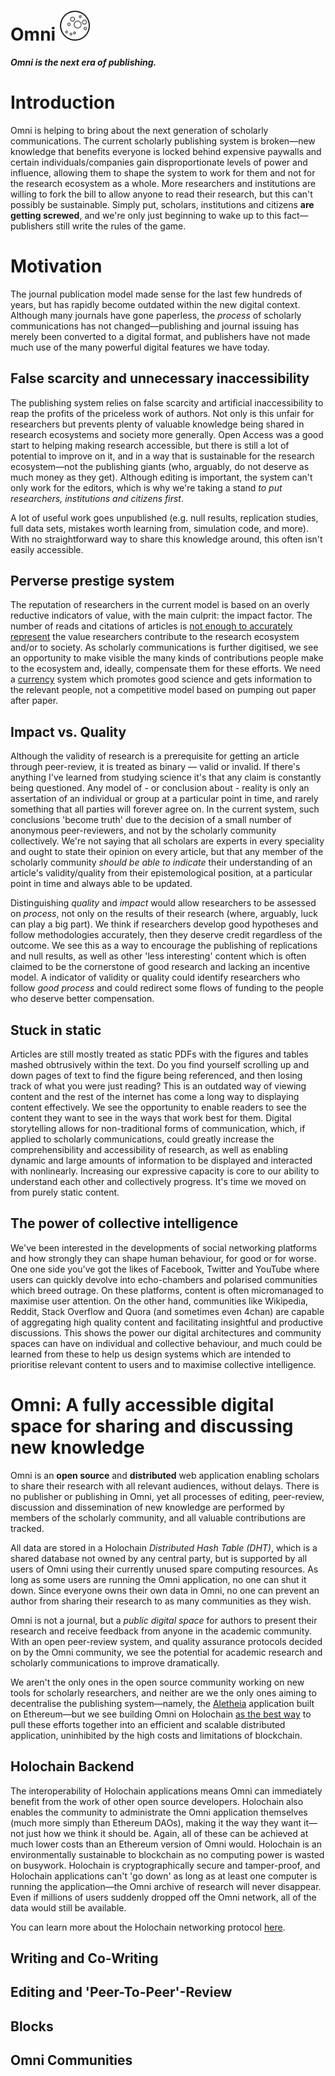# Omni <img src="logo.png" alt="" width="48px" height="48px">
***Omni is the next era of publishing.***

# Introduction

Omni is helping to bring about the next generation of scholarly communications. The current scholarly publishing system is broken—new knowledge that benefits everyone is locked behind expensive paywalls and certain individuals/companies gain disproportionate levels of power and influence, allowing them to shape the system to work for them and not for the research ecosystem as a whole. More researchers and institutions are willing to fork the bill to allow anyone to read their research, but this can't possibly be sustainable. Simply put, scholars, institutions and citizens **are getting screwed**, and we're only just beginning to wake up to this fact—publishers still write the rules of the game.

# Motivation

The journal publication model made sense for the last few hundreds of years, but has rapidly become outdated within the new digital context. Although many journals have gone paperless, the *process* of scholarly communications has not changed—publishing and journal issuing has merely been converted to a digital format, and publishers have not made much use of the many powerful digital features we have today.

## False scarcity and unnecessary inaccessibility

The publishing system relies on false scarcity and artificial inaccessibility to reap the profits of the priceless work of authors. Not only is this unfair for researchers but prevents plenty of valuable knowledge being shared in research ecosystems and society more generally. Open Access was a good start to helping making research accessible, but there is still a lot of potential to improve on it, and in a way that is sustainable for the research ecosystem—not the publishing giants (who, arguably, do not deserve as much money as they get). Although editing is important, the system can't only work for the editors, which is why we're taking a stand *to put researchers, institutions and citizens first*.

A lot of useful work goes unpublished (e.g. null results, replication studies, full data sets, mistakes worth learning from, simulation code, and more). With no straightforward way to share this knowledge around, this often isn't easily accessible. 

## Perverse prestige system

The reputation of researchers in the current model is based on an overly reductive indicators of value, with the main culprit: the impact factor. The number of reads and citations of articles is [not enough to accurately represent](http://backreaction.blogspot.com/2017/03/academia-is-fucked-up-so-why-isnt.html) the value researchers contribute to the research ecosystem and/or to society. As scholarly communications is further digitised, we see an opportunity to make visible the many kinds of contributions people make to the ecosystem and, ideally, compensate them for these efforts. We need a [currency](http://www.artbrock.com/blog/designing-social-flows-chapter-6-designing-incentives) system which promotes good science and gets information to the relevant people, not a competitive model based on pumping out paper after paper.

## Impact vs. Quality

Although the validity of research is a prerequisite for getting an article through peer-review, it is treated as binary — valid or invalid. If there's anything I've learned from studying science it's that any claim is constantly being questioned. Any model of - or conclusion about - reality is only an assertation of an individual or group at a particular point in time, and rarely something that all parties will forever agree on. In the current system, such conclusions 'become truth' due to the decision of a small number of anonymous peer-reviewers, and not by the scholarly community collectively. We're not saying that all scholars are experts in every speciality and ought to state their opinion on every article, but that any member of the scholarly community *should be able to indicate* their understanding of an article's validity/quality from their epistemological position, at a particular point in time and always able to be updated.

Distinguishing *quality* and *impact* would allow researchers to be assessed on *process*, not only on the results of their research (where, arguably, luck can play a big part). We think if researchers develop good hypotheses and follow methodologies accurately, then they deserve credit regardless of the outcome. We see this as a way to encourage the publishing of replications and null results, as well as other 'less interesting' content which is often claimed to be the cornerstone of good research and lacking an incentive model. A indicator of validity or quality could identify researchers who follow *good process* and could redirect some flows of funding to the people who deserve better compensation.

## Stuck in static

Articles are still mostly treated as static PDFs with the figures and tables mashed obtrusively within the text. Do you find yourself scrolling up and down pages of text to find the figure being referenced, and then losing track of what you were just reading? This is an outdated way of viewing content and the rest of the internet has come a long way to displaying content effectively. We see the opportunity to enable readers to see the content they want to see in the ways that work best for them. Digital storytelling allows for non-traditional forms of communication, which, if applied to scholarly communications, could greatly increase the comprehensibility and accessibility of research, as well as enabling dynamic and large amounts of information to be displayed and interacted with nonlinearly. Increasing our expressive capacity is core to our ability to understand each other and collectively progress. It's time we moved on from purely static content.

## The power of collective intelligence

We've been interested in the developments of social networking platforms and how strongly they can shape human behaviour, for good or for worse. One one side you've got the likes of Facebook, Twitter and YouTube where users can quickly devolve into echo-chambers and polarised communities which breed outrage. On these platforms, content is often micromanaged to maximise user attention. On the other hand, communities like Wikipedia, Reddit, Stack Overflow and Quora (and sometimes even 4chan) are capable of aggregating high quality content and facilitating insightful and productive discussions. This shows the power our digital architectures and community spaces can have on individual and collective behaviour, and much could be learned from these to help us design systems which are intended to prioritise relevant content to users and to maximise collective intelligence.

# Omni: A fully accessible digital space for sharing and discussing new knowledge

Omni is an **open source** and **distributed** web application enabling scholars to share their research with all relevant audiences, without delays. There is no publisher or publishing in Omni, yet all processes of editing, peer-review, discussion and dissemination of new knowledge are performed by members of the scholarly community, and all valuable contributions are tracked. 

All data are stored in a Holochain *Distributed Hash Table (DHT)*, which is a shared database not owned by any central party, but is supported by all users of Omni using their currently unused spare computing resources. As long as some users are running the Omni application, no one can shut it down. Since everyone owns their own data in Omni, no one can prevent an author from sharing their research to as many communities as they wish.

Omni is not a journal, but a *public digital space* for authors to present their research and receive feedback from anyone in the academic community. With an open peer-review system, and quality assurance protocols decided on by the Omni community, we see the potential for academic research and scholarly communications to improve dramatically.

We aren't the only ones in the open source community working on new tools for scholarly researchers, and neither are we the only ones aiming to decentralise the publishing system—namely, the [Aletheia](https://github.com/aletheia-foundation/aletheia-whitepaper/blob/master/WHITE-PAPER.md) application built on Ethereum—but we see building Omni on Holochain [as the best way](https://github.com/holochain/holochain-proto/wiki/FAQ) to pull these efforts together into an efficient and scalable distributed application, uninhibited by the high costs and limitations of blockchain. 

## Holochain Backend

The interoperability of Holochain applications means Omni can immediately benefit from the work of other open source developers. Holochain also enables the community to administrate the Omni application themselves (much more simply than Ethereum DAOs), making it the way they want it—not just how we think it should be. Again, all of these can be achieved at much lower costs than an Ethereum version of Omni would. Holochain is an environmentally sustainable to blockchain as no computing power is wasted on busywork. Holochain is cryptographically secure and tamper-proof, and Holochain applications can't 'go down' as long as at least one computer is running the application—the Omni archive of research will never disappear. Even if millions of users suddenly dropped off the Omni network, all of the data would still be available.

You can learn more about the Holochain networking protocol [here](https://www.notion.so/Holochain-Reading-List-352388be758f4356a6da1fbb7962f87c).

## Writing and Co-Writing

## Editing and 'Peer-To-Peer'-Review

## Blocks

## Omni Communities
